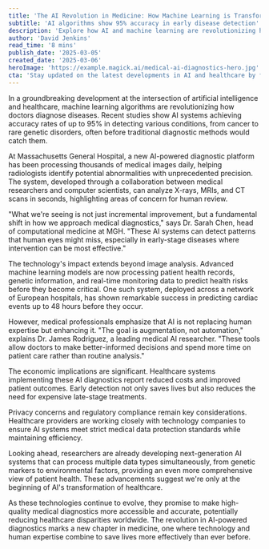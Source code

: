 ```yaml
---
title: 'The AI Revolution in Medicine: How Machine Learning is Transforming Healthcare Diagnostics'
subtitle: 'AI algorithms show 95% accuracy in early disease detection'
description: 'Explore how AI and machine learning are revolutionizing healthcare diagnostics, achieving unprecedented accuracy in early disease detection and transforming patient care. Discover innovations at top medical institutions and the future of AI in medicine.'
author: 'David Jenkins'
read_time: '8 mins'
publish_date: '2025-03-05'
created_date: '2025-03-06'
heroImage: 'https://example.magick.ai/medical-ai-diagnostics-hero.jpg'
cta: 'Stay updated on the latest developments in AI and healthcare by following us on LinkedIn. Join our community of healthcare professionals, technologists, and industry leaders shaping the future of medicine.'
---
```


In a groundbreaking development at the intersection of artificial intelligence and healthcare, machine learning algorithms are revolutionizing how doctors diagnose diseases. Recent studies show AI systems achieving accuracy rates of up to 95% in detecting various conditions, from cancer to rare genetic disorders, often before traditional diagnostic methods would catch them.

At Massachusetts General Hospital, a new AI-powered diagnostic platform has been processing thousands of medical images daily, helping radiologists identify potential abnormalities with unprecedented precision. The system, developed through a collaboration between medical researchers and computer scientists, can analyze X-rays, MRIs, and CT scans in seconds, highlighting areas of concern for human review.

"What we're seeing is not just incremental improvement, but a fundamental shift in how we approach medical diagnostics," says Dr. Sarah Chen, head of computational medicine at MGH. "These AI systems can detect patterns that human eyes might miss, especially in early-stage diseases where intervention can be most effective."

The technology's impact extends beyond image analysis. Advanced machine learning models are now processing patient health records, genetic information, and real-time monitoring data to predict health risks before they become critical. One such system, deployed across a network of European hospitals, has shown remarkable success in predicting cardiac events up to 48 hours before they occur.

However, medical professionals emphasize that AI is not replacing human expertise but enhancing it. "The goal is augmentation, not automation," explains Dr. James Rodriguez, a leading medical AI researcher. "These tools allow doctors to make better-informed decisions and spend more time on patient care rather than routine analysis."

The economic implications are significant. Healthcare systems implementing these AI diagnostics report reduced costs and improved patient outcomes. Early detection not only saves lives but also reduces the need for expensive late-stage treatments.

Privacy concerns and regulatory compliance remain key considerations. Healthcare providers are working closely with technology companies to ensure AI systems meet strict medical data protection standards while maintaining efficiency.

Looking ahead, researchers are already developing next-generation AI systems that can process multiple data types simultaneously, from genetic markers to environmental factors, providing an even more comprehensive view of patient health. These advancements suggest we're only at the beginning of AI's transformation of healthcare.

As these technologies continue to evolve, they promise to make high-quality medical diagnostics more accessible and accurate, potentially reducing healthcare disparities worldwide. The revolution in AI-powered diagnostics marks a new chapter in medicine, one where technology and human expertise combine to save lives more effectively than ever before.